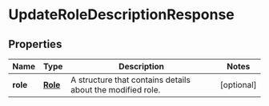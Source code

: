 

# UpdateRoleDescriptionResponse


## Properties

| Name | Type | Description | Notes |
|------------ | ------------- | ------------- | -------------|
|**role** | [**Role**](Role.md) | A structure that contains details about the modified role. |  [optional] |



